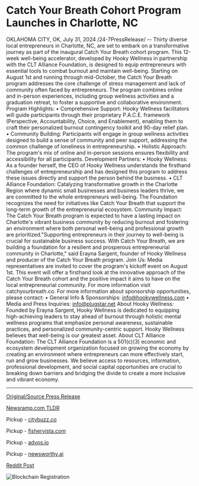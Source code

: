 # Catch Your Breath Cohort Program Launches in Charlotte, NC

OKLAHOMA CITY, OK, July 31, 2024 /24-7PressRelease/ -- Thirty diverse local entrepreneurs in Charlotte, NC, are set to embark on a transformative journey as part of the inaugural Catch Your Breath cohort program. This 12-week well-being accelerator, developed by Hooky Wellness in partnership with the CLT Alliance Foundation, is designed to equip entrepreneurs with essential tools to combat burnout and maintain well-being.  Starting on August 1st and running through mid-October, the Catch Your Breath program addresses the core challenge of stress management and lack of community often faced by entrepreneurs. The program combines online and in-person experiences, including group wellness activities and a graduation retreat, to foster a supportive and collaborative environment.  Program Highlights: • Comprehensive Support: Hooky Wellness facilitators will guide participants through their proprietary P.A.C.E. framework (Perspective, Accountability, Choice, and Enablement), enabling them to craft their personalized burnout contingency toolkit and 90-day relief plan. • Community Building: Participants will engage in group wellness activities designed to build a sense of community and peer support, addressing the common challenge of loneliness in entrepreneurship. • Holistic Approach: The program's mix of online and in-person sessions ensures flexibility and accessibility for all participants.  Development Partners: • Hooky Wellness: As a founder herself, the CEO of Hooky Wellness understands the firsthand challenges of entrepreneurship and has designed this program to address these issues directly and support the person behind the business. • CLT Alliance Foundation: Catalyzing transformative growth in the Charlotte Region where dynamic small businesses and business leaders thrive, we are committed to the whole entrepreneurs well-being. The Foundation recognizes the need for initiatives like Catch Your Breath that support the long-term growth of the entrepreneurial ecosystem.  Community Impact: The Catch Your Breath program is expected to have a lasting impact on Charlotte's vibrant business community by reducing burnout and fostering an environment where both personal well-being and professional growth are prioritized."Supporting entrepreneurs in their journey to well-being is crucial for sustainable business success. With Catch Your Breath, we are building a foundation for a resilient and prosperous entrepreneurial community in Charlotte," said Erayna Sargent, founder of Hooky Wellness and producer of the Catch Your Breath program.  Join Us: Media representatives are invited to cover the program's kickoff event on August 1st. This event will offer a firsthand look at the innovative approach of the Catch Your Breath cohort and the positive impact it aims to have on the local entrepreneurial community.  For more information visit catchyourbreath.co. For more information about sponsorship opportunities, please contact: • General Info & Sponsorships: info@hookywellness.com • Media and Press Inquiries: info@plugstar.net  About Hooky Wellness: Founded by Erayna Sargent, Hooky Wellness is dedicated to equipping high-achieving leaders to stay ahead of burnout through holistic mental wellness programs that emphasize personal awareness, sustainable practices, and personalized community-centric support. Hooky Wellness believes that well-being is our greatest asset.  About CLT Alliance Foundation: The CLT Alliance Foundation is a 501(c)(3) economic and ecosystem development organization focused on growing the economy by creating an environment where entrepreneurs can more effectively start, run and grow businesses. We believe access to resources, information, professional development, and social capital opportunities are crucial to breaking down barriers and bridging the divide to create a more inclusive and vibrant economy. 

---

[Original/Source Press Release](https://www.24-7pressrelease.com/press-release/512948/catch-your-breath-cohort-program-launches-in-charlotte-nc)
                    

[Newsramp.com TLDR](https://newsramp.com/curated-news/charlotte-entrepreneurs-to-benefit-from-well-being-accelerator-program/a23ce24e41e43f16ae990fa2b8058468) 


Pickup - [citybuzz.co](https://citybuzz.co/2024/07/31/charlotte-entrepreneurs-to-combat-burnout-with-innovative-wellness-program)

Pickup - [fishervista.com](https://fishervista.com/en/charlotte-entrepreneurs-to-combat-burnout-with-new-well-being-program/20245377)

Pickup - [advos.io](https://advos.io/en/catch-your-breath-cohort-program-launches-to-combat-entrepreneur-burnout-in-charlotte/20245377)

Pickup - [newsworthy.ai](https://newsworthy.ai/curated/charlotte-entrepreneurs-to-tackle-burnout-in-innovative-wellness-program)
 



[Reddit Post](https://www.reddit.com/r/newsramp/comments/1eggwz0/charlotte_entrepreneurs_to_benefit_from_wellbeing/) 



![Blockchain Registration](https://cdn.newsramp.app/24-7PressRelease/qrcode/247/31/healWFQ5.webp)